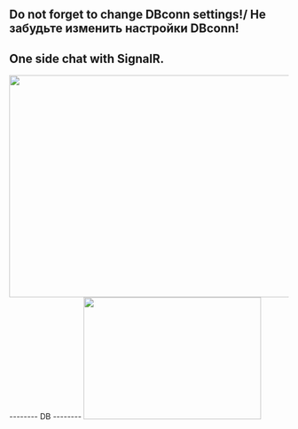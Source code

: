 Do not forget to change DBconn settings!/ Не забудьте изменить настройки DBconn!
--------
One side chat with SignalR.
--------
  <img src="https://cdn.discordapp.com/attachments/773407242670178316/776898454294626364/2020-11-14_01-27-51.gif" width="720" height="400">
--------
DB
--------
  <img src="https://cdn.discordapp.com/attachments/773407242670178316/776899127581474826/unknown.png" width="320" height="220">

